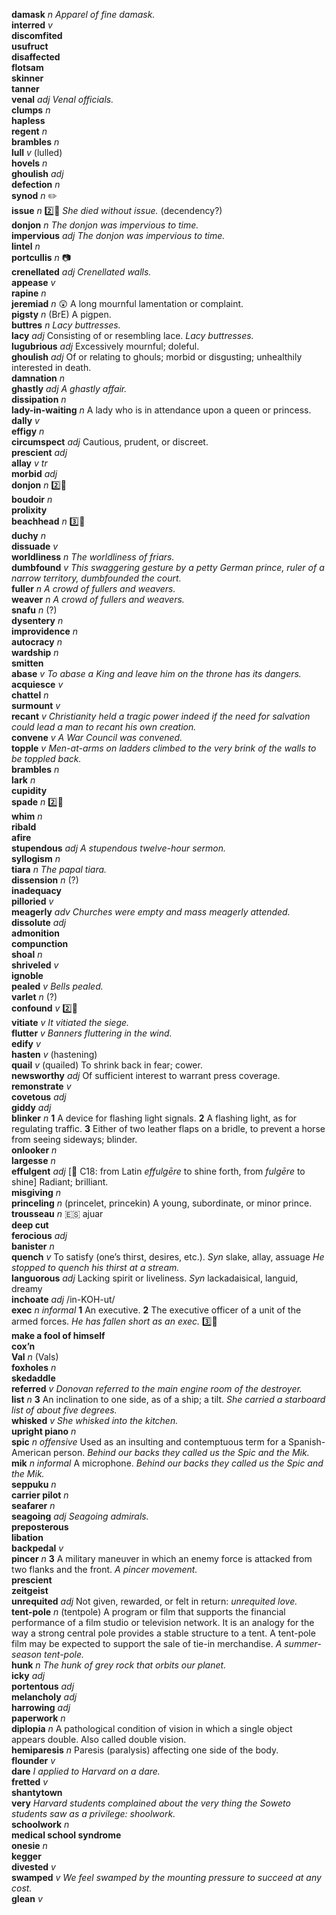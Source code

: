 __damask__ _n_ _Apparel of fine damask._  
__interred__ _v_  
__discomfited__  
__usufruct__  
__disaffected__  
__flotsam__  
__skinner__  
__tanner__  
__venal__ _adj_ _Venal officials._  
__clumps__ _n_  
__hapless__  
__regent__ _n_  
__brambles__ _n_  
__lull__ _v_ (lulled)  
__hovels__ _n_  
__ghoulish__ _adj_  
__defection__ _n_  
__synod__ _n_ :pencil2:  
__issue__ _n_ :two::hammer: _She died without issue._ (decendency?)  
__donjon__ _n_ _The donjon was impervious to time._  
__impervious__ _adj_ _The donjon was impervious to time._  
__lintel__ _n_  
__portcullis__ _n_ :camera:  
__crenellated__ _adj_ _Crenellated walls._  
__appease__ _v_  
__rapine__ _n_  
__jeremiad__ _n_ :astonished: A long mournful lamentation or complaint.  
__pigsty__ _n_ (BrE) A pigpen.  
__buttres__ _n_ _Lacy buttresses._  
__lacy__ _adj_ Consisting of or resembling lace. _Lacy buttresses._  
__lugubrious__ _adj_ Excessively mournful; doleful.  
__ghoulish__ _adj_ Of or relating to ghouls; morbid or disgusting; unhealthily interested in death.  
__damnation__ _n_  
__ghastly__ _adj_ _A ghastly affair._  
__dissipation__ _n_  
__lady-in-waiting__ _n_ A lady who is in attendance upon a queen or princess.  
__dally__ _v_  
__effigy__ _n_  
__circumspect__ _adj_ Cautious, prudent, or discreet.  
__prescient__ _adj_  
__allay__ _v tr_  
__morbid__ _adj_  
__donjon__ _n_ :two::hammer:  
__boudoir__ _n_  
__prolixity__  
__beachhead__ _n_ :three::hammer:  
__duchy__ _n_  
__dissuade__ _v_  
__worldliness__ _n_ _The worldliness of friars._  
__dumbfound__ _v_ _This swaggering gesture by a petty German prince, ruler of a narrow territory, dumbfounded the court._  
__fuller__ _n_ _A crowd of fullers and weavers._  
__weaver__ _n_ _A crowd of fullers and weavers._  
__snafu__ _n_ (?)  
__dysentery__ _n_  
__improvidence__ _n_  
__autocracy__ _n_  
__wardship__ _n_  
__smitten__  
__abase__ _v_ _To abase a King and leave him on the throne has its dangers._  
__acquiesce__ _v_  
__chattel__ _n_  
__surmount__ _v_  
__recant__ _v_ _Christianity held a tragic power indeed if the need for salvation could lead a man to recant his own creation._  
__convene__ _v_ _A War Council was convened._  
__topple__ _v_ _Men-at-arms on ladders climbed to the very brink of the walls to be toppled back._  
__brambles__ _n_  
__lark__ _n_  
__cupidity__  
__spade__ _n_ :two::hammer:  
__whim__ _n_  
__ribald__  
__afire__  
__stupendous__ _adj_ _A stupendous twelve-hour sermon._  
__syllogism__ _n_  
__tiara__ _n_ _The papal tiara._  
__dissension__ _n_ (?)  
__inadequacy__  
__pilloried__ _v_  
__meagerly__ _adv_ _Churches were empty and mass meagerly attended._  
__dissolute__ _adj_  
__admonition__  
__compunction__  
__shoal__ _n_  
__shriveled__ _v_  
__ignoble__  
__pealed__ _v_ _Bells pealed._  
__varlet__ _n_ (?)  
__confound__ _v_ :two::hammer:  
__vitiate__ _v_ _It vitiated the siege._  
__flutter__ _v_ _Banners fluttering in the wind._  
__edify__ _v_  
__hasten__ _v_ (hastening)  
__quail__ _v_ (quailed) To shrink back in fear; cower.  
__newsworthy__ _adj_ Of sufficient interest to warrant press coverage.  
__remonstrate__ _v_  
__covetous__ _adj_  
__giddy__ _adj_  
__blinker__ _n_ __1__ A device for flashing light signals. __2__ A flashing light, as for regulating traffic. __3__ Either of two leather flaps on a bridle, to prevent a horse from seeing sideways; blinder.  
__onlooker__ _n_  
__largesse__ _n_  
__effulgent__ _adj_ [:scroll: C18: from Latin _effulgēre_ to shine forth, from _fulgēre_ to shine] Radiant; brilliant.  
__misgiving__ _n_  
__princeling__ _n_ (princelet, princekin) A young, subordinate, or minor prince.  
__trousseau__ _n_ :es: ajuar  
__deep cut__  
__ferocious__ _adj_  
__banister__ _n_  
__quench__ _v_ To satisfy (one’s thirst, desires, etc.). _Syn_ slake, allay, assuage _He stopped to quench his thirst at a stream._  
__languorous__ _adj_ Lacking spirit or liveliness. _Syn_ lackadaisical, languid, dreamy  
__inchoate__ _adj_ /in-KOH-ut/  
__exec__ _n_ _informal_ __1__ An executive. __2__ The executive officer of a unit of the armed forces. _He has fallen short as an exec._ :three::hammer:  
__make a fool of himself__  
__cox’n__  
__Val__ _n_ (Vals)  
__foxholes__ _n_  
__skedaddle__  
__referred__ _v_ _Donovan referred to the main engine room of the destroyer._  
__list__ _n_ __3__ An inclination to one side, as of a ship; a tilt. _She carried a starboard list of about five degrees._  
__whisked__ _v_ _She whisked into the kitchen._  
__upright piano__ _n_  
__spic__ _n_ _offensive_ Used as an insulting and contemptuous term for a Spanish-American person. _Behind our backs they called us the Spic and the Mik._  
__mik__ _n_ _informal_ A microphone. _Behind our backs they called us the Spic and the Mik._  
__seppuku__ _n_  
__carrier pilot__ _n_  
__seafarer__ _n_  
__seagoing__ _adj_ _Seagoing admirals._  
__preposterous__  
__libation__  
__backpedal__ _v_  
__pincer__ _n_ __3__ A military maneuver in which an enemy force is attacked from two flanks and the front. _A pincer movement._  
__prescient__  
__zeitgeist__  
__unrequited__ _adj_ Not given, rewarded, or felt in return: _unrequited love._  
__tent-pole__ _n_ (tentpole) A program or film that supports the financial performance of a film studio or television network. It is an analogy for the way a strong central pole provides a stable structure to a tent. A tent-pole film may be expected to support the sale of tie-in merchandise. _A summer-season tent-pole._  
__hunk__ _n_ _The hunk of grey rock that orbits our planet._  
__icky__ _adj_  
__portentous__ _adj_  
__melancholy__ _adj_  
__harrowing__ _adj_  
__paperwork__ _n_  
__diplopia__ _n_ A pathological condition of vision in which a single object appears double. Also called double vision.  
__hemiparesis__ _n_ Paresis (paralysis) affecting one side of the body.  
__flounder__ _v_  
__dare__ _I applied to Harvard on a dare._  
__fretted__ _v_  
__shantytown__  
__very__ _Harvard students complained about the very thing the Soweto students saw as a privilege: shoolwork._  
__schoolwork__ _n_  
__medical school syndrome__  
__onesie__ _n_  
__kegger__  
__divested__ _v_  
__swamped__ _v_ _We feel swamped by the mounting pressure to succeed at any cost._  
__glean__ _v_  
